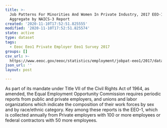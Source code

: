 ```yaml
---
title: >-
  Job Patterns For Minorities And Women In Private Industry, 2017 EEO-1 State
  Aggregate by NAICS-3 Report
created: '2020-11-10T17:52:51.825555'
modified: '2020-11-10T17:52:51.825574'
state: active
type: dataset
tags:
  - Eeoc Eeo1 Private Employer Eeo1 Survey 2017
groups: []
csv_url: >-
  https://www.eeoc.gov/eeoc/statistics/employment/jobpat-eeo1/2017/datasets/year17_state_nac3.txt
json_url: ''
layout: post

---
```

As part of its mandate under Title VII of the Civil Rights Act of 1964, as amended, the Equal Employment Opportunity Commission requires periodic reports from public and private employers, and unions and labor organizations which indicate the composition of their work forces by sex and by race/ethnic category. Key among these reports is the EEO-1, which is collected annually from Private employers with 100 or more employees or federal contractors with 50 more employees.
